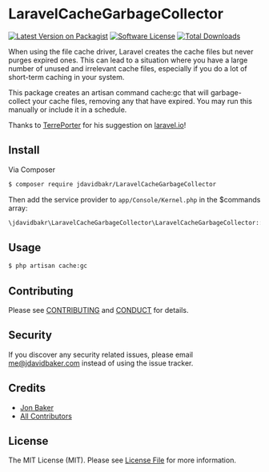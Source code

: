 # LaravelCacheGarbageCollector

[![Latest Version on Packagist][ico-version]][link-packagist]
[![Software License][ico-license]](LICENSE.md)
[![Total Downloads][ico-downloads]][link-downloads]

When using the file cache driver, Laravel creates the cache files but never purges expired ones. This can lead to
a situation where you have a large number of unused and irrelevant cache files, especially if you do a lot of short-term
caching in your system.

This package creates an artisan command cache:gc that will garbage-collect your cache files, removing any that have expired.
You may run this manually or include it in a schedule.

Thanks to [TerrePorter](http://laravel.io/user/TerrePorter) for his suggestion on [laravel.io](http://laravel.io/forum/01-28-2016-cache-file-garbage-collection)!

## Install

Via Composer

``` bash
$ composer require jdavidbakr/LaravelCacheGarbageCollector
```

Then add the service provider to `app/Console/Kernel.php` in the $commands array:

``` php
\jdavidbakr\LaravelCacheGarbageCollector\LaravelCacheGarbageCollector::class
```

## Usage

``` bash
$ php artisan cache:gc
```

## Contributing

Please see [CONTRIBUTING](CONTRIBUTING.md) and [CONDUCT](CONDUCT.md) for details.

## Security

If you discover any security related issues, please email me@jdavidbaker.com instead of using the issue tracker.

## Credits

- [Jon Baker][link-author]
- [All Contributors][link-contributors]

## License

The MIT License (MIT). Please see [License File](LICENSE.md) for more information.

[ico-version]: https://img.shields.io/packagist/v/jdavidbakr/LaravelCacheGarbageCollector.svg?style=flat-square
[ico-license]: https://img.shields.io/badge/license-MIT-brightgreen.svg?style=flat-square
[ico-travis]: https://img.shields.io/travis/jdavidbakr/LaravelCacheGarbageCollector/master.svg?style=flat-square
[ico-scrutinizer]: https://img.shields.io/scrutinizer/coverage/g/jdavidbakr/LaravelCacheGarbageCollector.svg?style=flat-square
[ico-code-quality]: https://img.shields.io/scrutinizer/g/jdavidbakr/LaravelCacheGarbageCollector.svg?style=flat-square
[ico-downloads]: https://img.shields.io/packagist/dt/jdavidbakr/LaravelCacheGarbageCollector.svg?style=flat-square

[link-packagist]: https://packagist.org/packages/jdavidbakr/laravel-cache-garbage-collector
[link-travis]: https://travis-ci.org/jdavidbakr/LaravelCacheGarbageCollector
[link-scrutinizer]: https://scrutinizer-ci.com/g/jdavidbakr/LaravelCacheGarbageCollector/code-structure
[link-code-quality]: https://scrutinizer-ci.com/g/jdavidbakr/LaravelCacheGarbageCollector
[link-downloads]: https://packagist.org/packages/jdavidbakr/LaravelCacheGarbageCollector
[link-author]: https://github.com/jdavidbakr
[link-contributors]: ../../contributors
